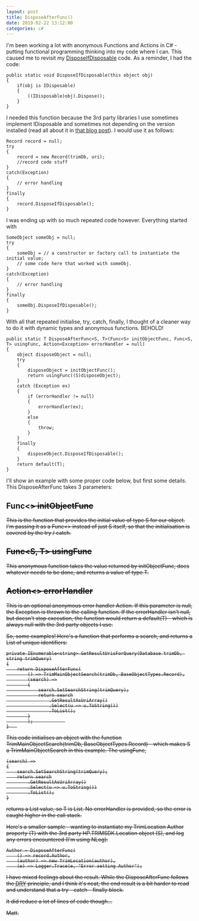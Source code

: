 ```yaml
---
layout: post
title: DisposeAfterFunc()
date: 2019-02-22 13:12:00
categories: c#
---
```

I'm been working a lot with anonymous Functions and Actions in C# - putting functional programming thinking into my code where I can. This caused me to revisit my [DisposeIfDisposable][didlink] code. As a reminder, I had the code:


	public static void DisposeIfDisposable(this object obj)
	{
		if(obj is IDisposable)
		{
			((IDisposable)obj).Dispose();
		}
	}
	
I needed this function because the 3rd party libraries I use sometimes implement IDisposable and sometimes not depending on the version installed (read all about it in [that blog post][didlink]). I would use it as follows:	
	

	Record record = null;
	try
	{
		record = new Record(trimDb, uri);
		//record code stuff
	}
	catch(Exception)
	{
		// error handling
	}
	finally
	{
		record.DisposeIfDisposable();
	}	

I was ending up with so much repeated code however. Everything started with

	SomeObject someObj = null;
	try
	{
		someObj = // a constructor or factory call to instantiate the initial value;		
		// some code here that worked with someObj.
	}
	catch(Exception)
	{
		// error handling
	}
	finally
	{
		someObj.DisposeIfDisposable();
	}	
	
With all that repeated initialise, try, catch, finally, I thought of a cleaner way to do it with dynamic types and anonymous functions. BEHOLD!

	public static T DisposeAfterFunc<S, T>(Func<S> initObjectFunc, Func<S, T> usingFunc, Action<Exception> errorHandler = null)
	{
		object disposeObject = null;
		try
		{
			disposeObject = initObjectFunc();
			return usingFunc((S)disposeObject);
		}
		catch (Exception ex)
		{
			if (errorHandler != null)
			{
				errorHandler(ex);
			}
			else
			{
				throw;
			}
		}
		finally
		{
			disposeObject.DisposeIfDisposable();
		}
		return default(T);
	}
	
I'll show an example with some proper code below, but first some details. This DisposeAfterFunc takes 3 parameters:

Func<<S>> initObjectFunc
----------------------

This is the function that provides the initial value of type S for our object. I'm passing it as a Func<<S>> instead of just S itself, so that the initialisation is covered by the try / catch. 

Func<S, T> usingFunc
--------------------

This anonymous function takes the value returned by initObjectFunc, does whatever needs to be done, and returns a value of type T. 

Action<<Exception>> errorHandler
------------------------------

This is an optional anonymous error handler Action. If this parameter is null, the Exception is thrown to the calling function. If the errorHandler isn't null, but doesn't stop execution, the function would return a default(T) - which is always null with the 3rd party objects I use.

So, some examples! Here's a function that performs a search, and returns a List<string> of unique identifiers:


	private IEnumerable<string> GetResultUrisForQuery(Database trimDb, string trimQuery)
	{
		return DisposeAfterFunc(
			() => TrimMainObjectSearch(trimDb, BaseObjectTypes.Record),
			(search) =>
			{
				search.SetSearchString(trimQuery);
				return search
					.GetResultAsUriArray()
					.Select(u => u.ToString())
					.ToList();
			}
			);            
	}	

This code initialises an object with the function TrimMainObjectSearch(trimDb, BaseObjectTypes.Record) - which makes S a TrimMainObjectSearch in this example. The usingFunc,


	(search) =>
	{
		search.SetSearchString(trimQuery);
		return search
			.GetResultAsUriArray()
			.Select(u => u.ToString())
			.ToList();
	}

returns a List<string> value, so T is List<string>. No errorHandler is provided, so the error is caught higher in the call stack.

Here's a smaller sample - wanting to instantiate my TrimLocation Author property (T) with the 3rd party HP.TRIMSDK.Location object (S), and log any errors encountered (I'm using NLog):	

	Author = DisposeAfterFunc(
		() => record.Author,
		(author) => new TrimLocation(author),
		(e) => Logger.Trace(e, "Error setting Author");

I have mixed feelings about the result. While the DisposeAfterFunc follows the <abbr title="Don't Repeat Yourself">DRY</abbr> principle, and I think it's neat, the end result is a bit harder to read and understand that a try - catch - finally block.		

It did reduce a lot of lines of code though...

Matt.
		
	
[didlink]: /c%23/2016/10/06/dispose-if-disposable.html
